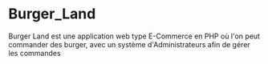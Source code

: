 # Burger_Land
Burger Land est une application web type E-Commerce en PHP où l'on peut commander des burger, avec un système d'Administrateurs afin de gérer les commandes 
